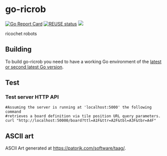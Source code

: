 # go-ricrob

[![Go Report Card](https://goreportcard.com/badge/github.com/stfnmllr/go-ricrob)](https://goreportcard.com/report/github.com/stfnmllr/go-ricrob)
[![REUSE status](https://api.reuse.software/badge/git.fsfe.org/reuse/api)](https://api.reuse.software/info/git.fsfe.org/reuse/api)
![](https://github.com/stfnmllr/go-ricrob/workflows/build/badge.svg)

ricochet robots

## Building

To build go-ricrob you need to have a working Go environment of the [latest or second latest Go version](https://golang.org/dl/).

## Test

### Test server HTTP API

```
#Assuming the server is running at 'localhost:5000' the following command
#retrieves a board definition via tile position URL query parameters.
curl "http://localhost:50000/board?ttl=A1F&ttr=A2F&tbl=A3F&tbr=A4F"
```

## ASCII art 
ASCII Art generated at https://patorjk.com/software/taag/.